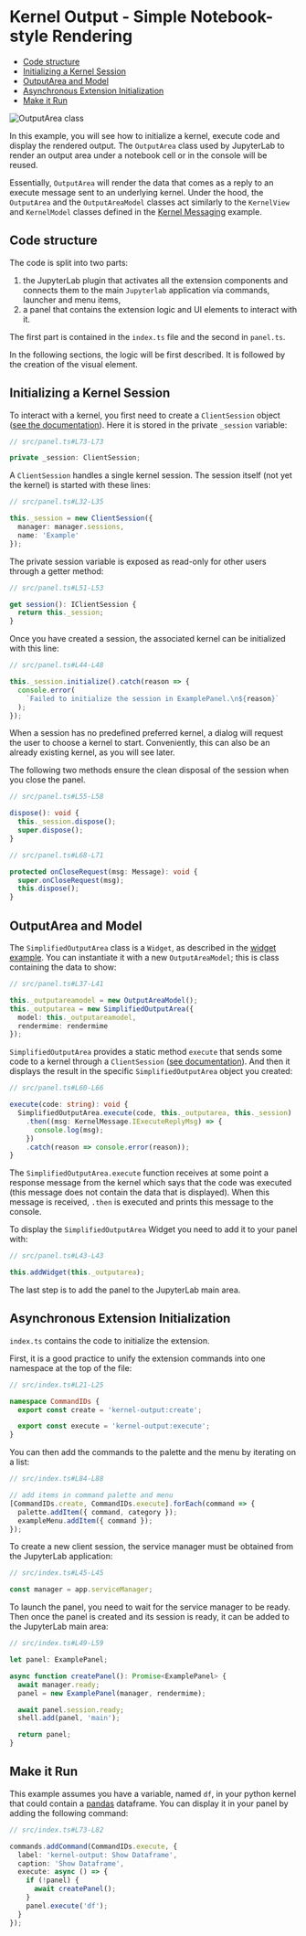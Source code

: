 # Kernel Output - Simple Notebook-style Rendering

- [Code structure](#code-structure)
- [Initializing a Kernel Session](#initializing-a-kernel-session)
- [OutputArea and Model](#outputarea-and-model)
- [Asynchronous Extension Initialization](#asynchronous-extension-initialization)
- [Make it Run](#make-it-run)

![OutputArea class](preview.gif)

In this example, you will see how to initialize a kernel, execute code
and display the rendered output. The `OutputArea` class used by JupyterLab
to render an output area under a notebook cell or in the console will be reused.

Essentially, `OutputArea` will render the data that comes as a reply to an
execute message sent to an underlying kernel. Under the hood, the
`OutputArea` and the `OutputAreaModel` classes act similarly to the `KernelView`
and `KernelModel` classes defined in the [Kernel Messaging](../kernel-messaging/README.md)
example.

## Code structure

The code is split into two parts:

1.  the JupyterLab plugin that activates all the extension components and connects
    them to the main `Jupyterlab` application via commands, launcher and menu
    items,
2.  a panel that contains the extension logic and UI elements to interact with it.

The first part is contained in the `index.ts` file and the second in `panel.ts`.

In the following sections, the logic will be first described. It is
followed by the creation of the visual element.

## Initializing a Kernel Session

To interact with a kernel, you first need to create a `ClientSession`
object ([see the documentation](https://jupyterlab.github.io/jupyterlab/apputils/classes/clientsession.html)).
Here it is stored in the private `_session` variable:

```ts
// src/panel.ts#L73-L73

private _session: ClientSession;
```

A `ClientSession` handles a single kernel session. The session itself (not yet
the kernel) is started with these lines:

```ts
// src/panel.ts#L32-L35

this._session = new ClientSession({
  manager: manager.sessions,
  name: 'Example'
});
```

The private session variable is exposed as read-only for other users
through a getter method:

```ts
// src/panel.ts#L51-L53

get session(): IClientSession {
  return this._session;
}
```

Once you have created a session, the associated kernel can be initialized
with this line:

<!-- prettier-ignore-start -->
```ts
// src/panel.ts#L44-L48

this._session.initialize().catch(reason => {
  console.error(
    `Failed to initialize the session in ExamplePanel.\n${reason}`
  );
});
```
<!-- prettier-ignore-end -->

When a session has no predefined preferred kernel, a dialog will request the user to choose a kernel to start. Conveniently, this can
also be an already existing kernel, as you will see later.

The following two methods ensure the clean disposal of the session
when you close the panel.

```ts
// src/panel.ts#L55-L58

dispose(): void {
  this._session.dispose();
  super.dispose();
}
```

```ts
// src/panel.ts#L68-L71

protected onCloseRequest(msg: Message): void {
  super.onCloseRequest(msg);
  this.dispose();
}
```

## OutputArea and Model

The `SimplifiedOutputArea` class is a `Widget`, as described in the [widget example](../../widget-tracker/jupyter-widgets/README.md). You
can instantiate it with a new `OutputAreaModel`; this is class containing
the data to show:

```ts
// src/panel.ts#L37-L41

this._outputareamodel = new OutputAreaModel();
this._outputarea = new SimplifiedOutputArea({
  model: this._outputareamodel,
  rendermime: rendermime
});
```

`SimplifiedOutputArea` provides a static method `execute` that sends
some code to a kernel through a `ClientSession` ([see documentation](https://jupyterlab.github.io/jupyterlab/outputarea/classes/simplifiedoutputarea.html#execute)). And then it displays the result
in the specific `SimplifiedOutputArea` object you created:

```ts
// src/panel.ts#L60-L66

execute(code: string): void {
  SimplifiedOutputArea.execute(code, this._outputarea, this._session)
    .then((msg: KernelMessage.IExecuteReplyMsg) => {
      console.log(msg);
    })
    .catch(reason => console.error(reason));
}
```

The `SimplifiedOutputArea.execute` function receives at some point a response
message from the kernel which says that the code was executed (this message
does not contain the data that is displayed). When this message is received,
`.then` is executed and prints this message to the console.

To display the `SimplifiedOutputArea` Widget you need to add it to your
panel with:

```ts
// src/panel.ts#L43-L43

this.addWidget(this._outputarea);
```

The last step is to add the panel to the JupyterLab main area.

## Asynchronous Extension Initialization

`index.ts` contains the code to initialize the extension.

First, it is a good practice to unify the extension commands into one namespace at the top of the file:

```ts
// src/index.ts#L21-L25

namespace CommandIDs {
  export const create = 'kernel-output:create';

  export const execute = 'kernel-output:execute';
}
```

You can then add the commands to the palette and the menu by iterating
on a list:

```ts
// src/index.ts#L84-L88

// add items in command palette and menu
[CommandIDs.create, CommandIDs.execute].forEach(command => {
  palette.addItem({ command, category });
  exampleMenu.addItem({ command });
});
```

To create a new client session, the service manager must be obtained from
the JupyterLab application:

```ts
// src/index.ts#L45-L45

const manager = app.serviceManager;
```

To launch the panel, you need to wait for the service manager to be
ready. Then once the panel is created and its session is ready, it
can be added to the JupyterLab main area:

```ts
// src/index.ts#L49-L59

let panel: ExamplePanel;

async function createPanel(): Promise<ExamplePanel> {
  await manager.ready;
  panel = new ExamplePanel(manager, rendermime);

  await panel.session.ready;
  shell.add(panel, 'main');

  return panel;
}
```

## Make it Run

This example assumes you have a variable, named `df`, in your python kernel that could
contain a [pandas](https://pandas.pydata.org/) dataframe. You can display it in your panel by adding the following command:

```ts
// src/index.ts#L73-L82

commands.addCommand(CommandIDs.execute, {
  label: 'kernel-output: Show Dataframe',
  caption: 'Show Dataframe',
  execute: async () => {
    if (!panel) {
      await createPanel();
    }
    panel.execute('df');
  }
});
```
